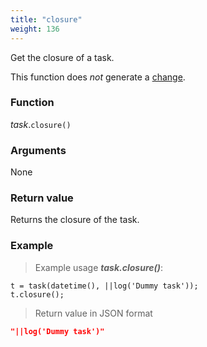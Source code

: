 ```yaml
---
title: "closure"
weight: 136
---
```


Get the closure of a task.

This function does *not* generate a [change](../../../overview/changes).

### Function

*task*.`closure()`

### Arguments

None

### Return value

Returns the closure of the task.

### Example

> Example usage ***task.closure()***:

```thingsdb,json_response
t = task(datetime(), ||log('Dummy task'));
t.closure();
```

> Return value in JSON format

```json
"||log('Dummy task')"
```
